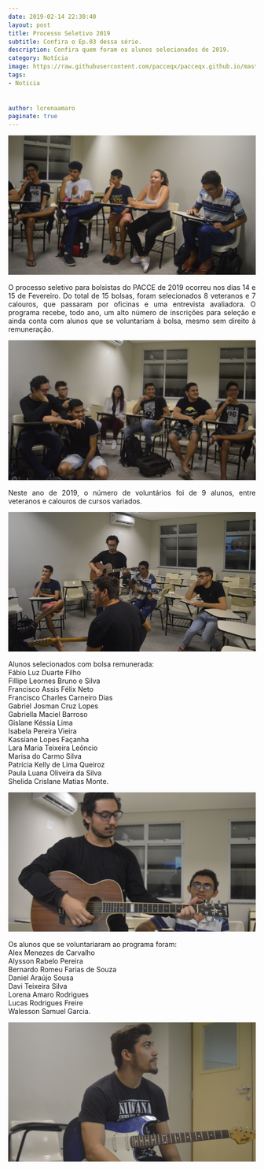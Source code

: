 ```yaml
---
date: 2019-02-14 22:30:40
layout: post
title: Processo Seletivo 2019
subtitle: Confira o Ep.03 dessa série.
description: Confira quem foram os alunos selecionados de 2019.
category: Notícia
image: https://raw.githubusercontent.com/pacceqx/pacceqx.github.io/master/assets/pic/2019-02-14/capa.png
tags:
- Noticia


author: lorenaamaro
paginate: true
---
```


![](https://raw.githubusercontent.com/pacceqx/pacceqx.github.io/master/assets/pic/2019-10-14/img1.png)

<p style="text-align: justify">
O processo seletivo para bolsistas do PACCE de 2019 ocorreu nos dias 14 e 15 de Fevereiro. Do total de 15 bolsas, foram selecionados 8 veteranos e 7 calouros, que passaram por oficinas e uma entrevista avaliadora. O programa recebe, todo ano, um alto número de inscrições para seleção e ainda conta com alunos que se voluntariam à bolsa, mesmo sem direito à remuneração.
</p>

![](https://raw.githubusercontent.com/pacceqx/pacceqx.github.io/master/assets/pic/2019-10-14/img2.png)

<p style="text-align: justify">
Neste ano de 2019, o número de voluntários foi de 9 alunos, entre veteranos e calouros de cursos variados.
</p>

![](https://raw.githubusercontent.com/pacceqx/pacceqx.github.io/master/assets/pic/2019-10-14/img3.png)

<p style="text-align: justify">
Alunos selecionados com bolsa remunerada:<br>
Fábio Luz Duarte Filho <br>
Fillipe Leornes Bruno e Silva <br>
Francisco Assis Félix Neto <br>
Francisco Charles Carneiro Dias <br>
Gabriel Josman Cruz Lopes <br>
Gabriella Maciel Barroso <br>
Gislane Késsia Lima <br>
Isabela Pereira Vieira <br>
Kassiane Lopes Façanha <br>
Lara Maria Teixeira Leôncio <br>
Marisa do Carmo Silva <br>
Patrícia Kelly de Lima Queiroz <br>
Paula Luana Oliveira da Silva <br>
Shelida Crislane Matias Monte.
</p>

![](https://raw.githubusercontent.com/pacceqx/pacceqx.github.io/master/assets/pic/2019-10-14/img4.png)

<p style="text-align: justify">
Os alunos que se voluntariaram ao programa foram:<br>
Alex Menezes de Carvalho<br>
Alysson Rabelo Pereira <br>
Bernardo Romeu Farias de Souza <br>
Daniel Araújo Sousa <br>
Davi Teixeira Silva<br>
Lorena Amaro Rodrigues<br>
Lucas Rodrigues Freire <br>
Walesson Samuel Garcia.
</p>

![](https://raw.githubusercontent.com/pacceqx/pacceqx.github.io/master/assets/pic/2019-10-14/img5.png)
